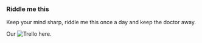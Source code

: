 ### Riddle me this

Keep your mind sharp, riddle me this once a day and keep the doctor away.

Our ![Trello](https://trello.com/b/E9jle1rL/riddles) here.